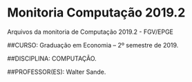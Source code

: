 # Monitoria Computação 2019.2

Arquivos da monitoria de Computação 2019.2 - FGV/EPGE

##CURSO: 
Graduação em Economia – 2º semestre de 2019. 

##DISCIPLINA: 
COMPUTAÇÃO. 

##PROFESSOR(ES): Walter Sande.
